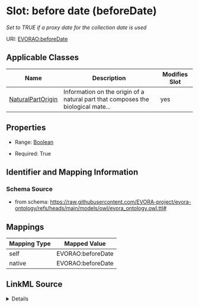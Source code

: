

# Slot: before date (beforeDate)


_Set to TRUE if a proxy date for the collection date is used_





URI: [EVORAO:beforeDate](https://raw.githubusercontent.com/EVORA-project/evora-ontology/refs/heads/main/models/owl/evora_ontology.owl.ttl#beforeDate)



<!-- no inheritance hierarchy -->





## Applicable Classes

| Name | Description | Modifies Slot |
| --- | --- | --- |
| [NaturalPartOrigin](NaturalPartOrigin.md) | Information on the origin of a natural part that composes the biological mate... |  yes  |







## Properties

* Range: [Boolean](Boolean.md)

* Required: True





## Identifier and Mapping Information







### Schema Source


* from schema: https://raw.githubusercontent.com/EVORA-project/evora-ontology/refs/heads/main/models/owl/evora_ontology.owl.ttl#




## Mappings

| Mapping Type | Mapped Value |
| ---  | ---  |
| self | EVORAO:beforeDate |
| native | EVORAO:beforeDate |




## LinkML Source

<details>
```yaml
name: beforeDate
description: Set to TRUE if a proxy date for the collection date is used
title: before date
from_schema: https://raw.githubusercontent.com/EVORA-project/evora-ontology/refs/heads/main/models/owl/evora_ontology.owl.ttl#
rank: 1000
ifabsent: 'false'
alias: beforeDate
domain_of:
- NaturalPartOrigin
range: boolean
required: true
multivalued: false

```
</details>